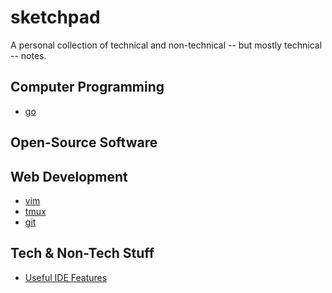 # sketchpad

A personal collection of technical and non-technical -- but mostly technical --
notes.

## Computer Programming

- [go](./langs/golang.md)

## Open-Source Software

## Web Development

- [vim](./vim/)
- [tmux](./tmux)
- [git](./git)

## Tech & Non-Tech Stuff

- [Useful IDE Features](./others/useful_ide_features.md)
